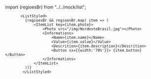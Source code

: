    import {regioesBr} from "../../mock/list";     
        
           <ListStyled>
             {regioesBr && regioesBr.map( item => (
                 <ItemList key={item.photo}>
                     <Photo src="/img/NordesteBrasil.jpg"></Photo>
                     <Informations>
                         <Name>{item.name}</Name>
                         <Value>{item.value}</Value>
                         <Descrition>{item.description}</Descrition>
                         <Button sx={{width:'70%'}}> {item.button}</Button>
                     </Informations>
                 </ItemList>
             ))}
            </ListStyled>  